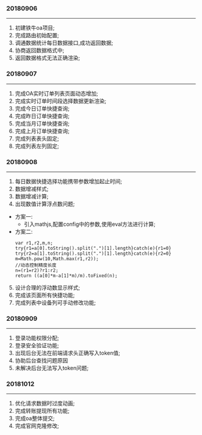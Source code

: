 
### 20180906
---
1. 初建铁牛oa项目;
2. 完成路由初始配置;
3. 调通数据统计每日数据接口,成功返回数据;
4. 协商返回数据格式中;
5. 返回数据格式无法正确渲染;

### 20180907
---
1. 完成OA实时订单列表页面动态增加;
2. 完成实时订单时间段选择数据更新渲染;
3. 完成今日订单快捷查询;
4. 完成昨日订单快捷查询;
5. 完成当月订单快捷查询;
6. 完成上月订单快捷查询;
7. 完成列表表头固定;
8. 完成列表左列固定;

### 20180908
---
1. 每日数据快捷选择功能携带参数增加起止时间;
2. 数据增减样式;
3. 数据增减计算;
4. 出现数值计算浮点数问题;
- 方案一:
   - 引入mathjs,配置config中的参数,使用eval方法进行计算;
- 方案二:
    ```
    var r1,r2,m,n;
    try{r1=a[0].toString().split(".")[1].length}catch(e){r1=0}
    try{r2=a[1].toString().split(".")[1].length}catch(e){r2=0}
    m=Math.pow(10,Math.max(r1,r2));
    //动态控制精度长度
    n=(r1=r2)?r1:r2;
    return ((a[0]*m-a[1]*m)/m).toFixed(n);
    ```
5. 设计合理的浮动数显示样式;
6. 完成该页面所有快捷功能;
7. 完成列表中设备列可手动修改功能;

### 20180909
---
1. 登录功能权限分配;
2. 登录安全验证功能;
3. 出现后台无法在前端请求头正确写入token值;
4. 协助后台查找问题原因
5. 未解决后台无法写入token问题;

### 20181012
---
1. 优化请求数据时过度动画;
2. 完成转账提现所有功能;
3. 完成oa整体提交;
4. 完成官网克隆修改;
